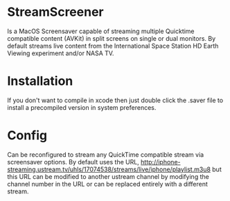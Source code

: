 StreamScreener
=======

Is a MacOS Screensaver capable of streaming multiple Quicktime compatible content (AVKit) in split screens on single or dual monitors. By default streams live content from the International Space Station HD Earth Viewing experiment and/or NASA TV.

Installation
=======

If you don't want to compile in xcode then just double click the .saver file to install a precompiled version in system preferences.

Config
=======

Can be reconfigured to stream any QuickTime compatible stream via screensaver options. By default uses the URL, http://iphone-streaming.ustream.tv/uhls/17074538/streams/live/iphone/playlist.m3u8 but this URL can be modified to another ustream channel by modifying the channel number in the URL or can be replaced entirely with a different stream.